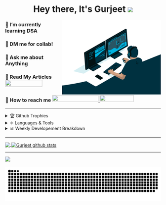 <h1 align="center">Hey there, It's Gurjeet <img src="https://raw.githubusercontent.com/MartinHeinz/MartinHeinz/master/wave.gif" width="30px"></h1>
  
<img src="https://github.com/gurjeetsinghvirdee/gurjeetsinghvirdee/blob/main/vector.gif" align="right" width="320">  

<div align="left">
  <h3> 🌱 I’m currently learning <strong> DSA </strong></h3>   
  <h3> 🚀 DM me for collab!</h3>
  <h3> 💬 Ask me about Anything</h3>
  <h3> 📕 Read My Articles
    <a href="https://auth.geeksforgeeks.org/user/gurjeetsinghvirdee/articles" target="_blank">
    <img src="https://img.shields.io/badge/geeksforgeeks-2F8D46?style=for-the-badge&logo=geeksforgeeks&logoColor=fff" width="120" height="22"></a>
  </h3> 
  <h3> 💌 How to reach me
    <a href="https://www.linkedin.com/in/gurjeet-singh-virdee-25a476199/" target="_blank">
    <img src="https://img.shields.io/badge/Gurjeet%20Singh%20Virdee-1976D2?style=for-the-badge&logo=linkedin&logoColor=white" width="150" height="22">
    <a href = "mailto: gurjeetsinghvirdee@gmail.com" target="_blank"><img src="https://img.shields.io/badge/gurjeet-fff?style=for-the-badge&logo=gmail&logoColor=D74E43" width="110" height="22"></a>
   </h3>
</div>  
  
<hr>
     
<details><summary>🏆 Github Trophies</summary>
  <img src="https://github-profile-trophy.vercel.app/?username=gurjeetsinghvirdee&theme=radical" alt="trophies">  
</details> 
  
<details>  
  <summary>⚛️ Languages & Tools</summary>
  <p align="center">
    <img src="https://img.shields.io/badge/Adobe%20XD-470137?style=for-the-badge&logo=Adobe%20XD&logoColor=#FF61F6" alt="adobe xd" /> 
    <img src="https://img.shields.io/badge/Bootstrap-563D7C?style=for-the-badge&logo=bootstrap&logoColor=white" alt="bootstrap" />
    <img src="https://img.shields.io/badge/CSS3-1572B6?style=for-the-badge&logo=css3&logoColor=white" alt="css" />
    <img src="https://img.shields.io/badge/Express.js-000000?style=for-the-badge&logo=express&logoColor=white" alt="expressjs" />
    <img src="https://img.shields.io/badge/figma-orange?style=for-the-badge&logo=Figma&logoColor=white" alt="figma" />
    <img src="https://img.shields.io/badge/firebase-ffca28?style=for-the-badge&logo=firebase&logoColor=black" alt="firebase" />
    <img src="https://img.shields.io/badge/Git-F05032?style=for-the-badge&logo=github&logoColor=white" alt="git" />
    <img src="https://img.shields.io/badge/Gitlab-fff?style=for-the-badge&logo=gitlab&logoColor=E24329" alt="gitlab" />
    <img src="https://img.shields.io/badge/Github-000000?style=for-the-badge&logo=github&logoColor=white" alt="github" />
    <img src="https://img.shields.io/badge/Heroku-430098?style=for-the-badge&logo=heroku&logoColor=white" alt="heroku" />
    <img src="https://img.shields.io/badge/HTML5-E34F26?style=for-the-badge&logo=html5&logoColor=white" alt="html5" />
    <img src="https://img.shields.io/badge/IntelliJIDEA-000000.svg?style=for-the-badge&logo=intellij-idea&logoColor=white" alt="intellij idea" />
    <img src="https://img.shields.io/badge/JavaScript-F7DF1E?style=for-the-badge&logo=javascript&logoColor=black" alt="javascript" />
    <img src="https://img.shields.io/badge/markdown-499bea?style=for-the-badge&logo=markdown&logoColor=white" alt="markdown" />
    <img src="https://img.shields.io/badge/Material%20UI-007FFF?style=for-the-badge&logo=mui&logoColor=white" alt="material-ui" />  
    <img src="https://img.shields.io/badge/MongoDB-4EA94B?style=for-the-badge&logo=mongodb&logoColor=white" alt="mongodb" />
    <img src="https://img.shields.io/badge/MySQL-4479A1?style=for-the-badge&logo=mysql&logoColor=white" alt="my sql" />
    <img src="https://img.shields.io/badge/node.js-6DA55F?style=for-the-badge&logo=node.js&logoColor=white" alt="node" />
    <img src="https://img.shields.io/badge/npm-CB3837?style=for-the-badge&logo=npm&logoColor=white" alt="npm" />
    <img src="https://img.shields.io/badge/postman-E95723?style=for-the-badge&logo=postman&logoColor=white" alt="postman" />
    <img src="https://img.shields.io/badge/React-20232A?style=for-the-badge&logo=react&logoColor=61DAFB" alt="react" />
    <img src="https://img.shields.io/badge/React_Router-CA4245?style=for-the-badge&logo=react-router&logoColor=white" alt="react-router" />
    <img src="https://img.shields.io/badge/Redux-593D88?style=for-the-badge&logo=redux&logoColor=white" alt="redux" />
    <img src="https://img.shields.io/badge/Sass-cf649a?style=for-the-badge&logo=sass&logoColor=white" alt="Sass" />
    <img src="https://img.shields.io/badge/Typescript-3178c6?style=for-the-badge&logo=typescript&logoColor=ffffff" alt="typescript" />
    <img src="https://img.shields.io/badge/Visual_Studio_Code-0078D4?style=for-the-badge&logo=visual%20studio%20code&logoColor=white" alt="visual studio code" />
  </p>
</details>  
  
<details>
  <summary>📊 Weekly Developement Breakdown</summary>
  
<!--START_SECTION:waka-->
```text
Markdown     3 hrs 20 mins   █████████████████▒░░░░░░░   69.42 % 
JavaScript   47 mins         ████░░░░░░░░░░░░░░░░░░░░░   16.61 % 
CSS          32 mins         ██▓░░░░░░░░░░░░░░░░░░░░░░   11.32 % 
HTML         6 mins          ▓░░░░░░░░░░░░░░░░░░░░░░░░   02.39 % 
```
<!--END_SECTION:waka--> 

</details>  
  

  
<hr>  
  
<a href="https://github-readme-stats.vercel.app/api/top-langs/?username=gurjeetsinghvirdee&layout=compact&theme=chartreuse-dark">

  <img align="center" src="https://github-readme-stats.vercel.app/api/top-langs/?username=gurjeetsinghvirdee&layout=compact&theme=chartreuse-dark" />

</a>    
  
<a href="http://github-readme-streak-stats.herokuapp.com/?user=gurjeetsinghvirdee&theme=chartreuse-dark&fire=00adfe&sideNums=00adfe&currStreakLabel=7ffe00">
  <img align="left" src="http://github-readme-streak-stats.herokuapp.com/?user=gurjeetsinghvirdee&theme=chartreuse-    dark&fire=00adfe&sideNums=00adfe&currStreakLabel=7ffe00" alt=""/>
</a>
  
<a href="https://github-readme-stats.vercel.app/api?username=gurjeetsinghvirdee&show_icons=true&include_all_commits=true&theme=chartreuse-dark">
  <img align="center" src="https://github-readme-stats.vercel.app/api?username=gurjeetsinghvirdee&show_icons=true&include_all_commits=true&theme=chartreuse-dark"               alt="Gurjeet github stats" />
</a>


  
<hr>   

<p align="left">
  <img width="90%" 
   src="https://activity-graph.herokuapp.com/graph?username=gurjeetsinghvirdee&theme=chartreuse-dark" />
</p> 
  
<img src="https://github.com/gurjeetsinghvirdee/gurjeetsinghvirdee/blob/main/github-user-contribution.svg">    
